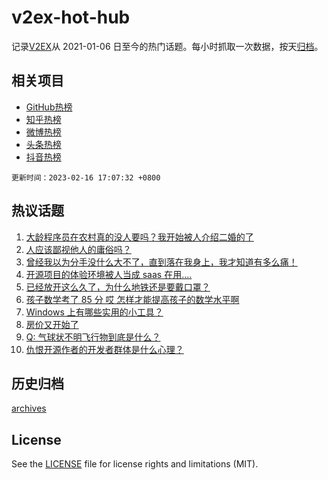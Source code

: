 # v2ex-hot-hub

 记录[V2EX](https://www.v2ex.com/)从 2021-01-06 日至今的热门话题。每小时抓取一次数据，按天[归档](archives)。
 
 ## 相关项目

- [GitHub热榜](https://github.com/lonnyzhang423/github-hot-hub)
- [知乎热榜](https://github.com/lonnyzhang423/zhihu-hot-hub)
- [微博热榜](https://github.com/lonnyzhang423/weibo-hot-hub)
- [头条热榜](https://github.com/lonnyzhang423/toutiao-hot-hub)
- [抖音热榜](https://github.com/lonnyzhang423/douyin-hot-hub)


 `更新时间：2023-02-16 17:07:32 +0800`

## 热议话题

1. [大龄程序员在农村真的没人要吗？我开始被人介绍二婚的了](https://www.v2ex.com/t/916412)
1. [人应该鄙视他人的庸俗吗？](https://www.v2ex.com/t/916559)
1. [曾经我以为分手没什么大不了，直到落在我身上，我才知道有多么痛！](https://www.v2ex.com/t/916502)
1. [开源项目的体验环境被人当成 saas 在用....](https://www.v2ex.com/t/916597)
1. [已经放开这么久了，为什么地铁还是要戴口罩？](https://www.v2ex.com/t/916524)
1. [孩子数学考了 85 分 哎 怎样才能提高孩子的数学水平啊](https://www.v2ex.com/t/916488)
1. [Windows 上有哪些实用的小工具？](https://www.v2ex.com/t/916516)
1. [房价又开始了](https://www.v2ex.com/t/916585)
1. [Q: 气球状不明飞行物到底是什么？](https://www.v2ex.com/t/916425)
1. [仇恨开源作者的开发者群体是什么心理？](https://www.v2ex.com/t/916534)

## 历史归档

[archives](archives)

## License

See the [LICENSE](LICENSE) file for license rights and limitations (MIT).
